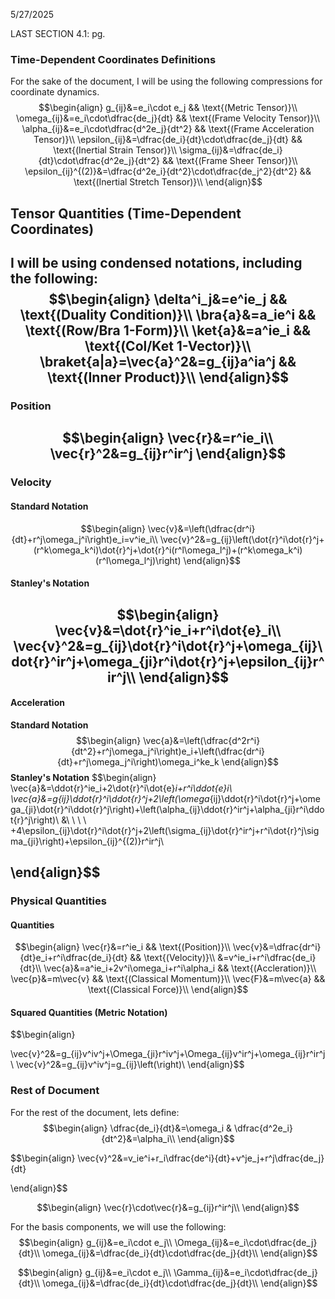 5/27/2025

LAST SECTION 4.1: pg. 




### Time-Dependent Coordinates Definitions
For the sake of the document, I will be using the following compressions for coordinate dynamics.
$$\begin{align}
g_{ij}&=e_i\cdot e_j && \text{(Metric Tensor)}\\
\omega_{ij}&=e_i\cdot\dfrac{de_j}{dt} && \text{(Frame Velocity Tensor)}\\
\alpha_{ij}&=e_i\cdot\dfrac{d^2e_j}{dt^2} && \text{(Frame Acceleration Tensor)}\\
\epsilon_{ij}&=\dfrac{de_i}{dt}\cdot\dfrac{de_j}{dt} && \text{(Inertial Strain Tensor)}\\
\sigma_{ij}&=\dfrac{de_i}{dt}\cdot\dfrac{d^2e_j}{dt^2} && \text{(Frame Sheer Tensor)}\\
\epsilon_{ij}^{(2)}&=\dfrac{d^2e_i}{dt^2}\cdot\dfrac{de_j^2}{dt^2} && \text{(Inertial Stretch Tensor)}\\
\end{align}$$






## Tensor Quantities (Time-Dependent Coordinates)
I will be using condensed notations, including the following:
$$\begin{align}
\delta^i_j&=e^ie_j && \text{(Duality Condition)}\\
\bra{a}&=a_ie^i && \text{(Row/Bra 1-Form)}\\
\ket{a}&=a^ie_i && \text{(Col/Ket 1-Vector)}\\
\braket{a|a}=\vec{a}^2&=g_{ij}a^ia^j && \text{(Inner Product)}\\
\end{align}$$
---
### Position
$$\begin{align}
\vec{r}&=r^ie_i\\
\vec{r}^2&=g_{ij}r^ir^j
\end{align}$$
---
### Velocity
#### Standard Notation
$$\begin{align}
\vec{v}&=\left(\dfrac{dr^i}{dt}+r^j\omega_j^i\right)e_i=v^ie_i\\
\vec{v}^2&=g_{ij}\left(\dot{r}^i\dot{r}^j+(r^k\omega_k^i)\dot{r}^j+\dot{r}^i(r^l\omega_l^j)+(r^k\omega_k^i)(r^l\omega_l^j)\right)
\end{align}$$
#### Stanley's Notation
$$\begin{align}
\vec{v}&=\dot{r}^ie_i+r^i\dot{e}_i\\
\vec{v}^2&=g_{ij}\dot{r}^i\dot{r}^j+\omega_{ij}\dot{r}^ir^j+\omega_{ji}r^i\dot{r}^j+\epsilon_{ij}r^ir^j\\
\end{align}$$
---
#### Acceleration
**Standard Notation**
$$\begin{align}
\vec{a}&=\left(\dfrac{d^2r^i}{dt^2}+r^j\omega_j^i\right)e_i+\left(\dfrac{dr^i}{dt}+r^j\omega_j^i\right)\omega_i^ke_k
\end{align}$$
**Stanley's Notation**
$$\begin{align}
\vec{a}&=\ddot{r}^ie_i+2\dot{r}^i\dot{e}_i+r^i\ddot{e}_i\\
\vec{a}&=g_{ij}\ddot{r}^i\ddot{r}^j+2\left(\omega_{ij}\ddot{r}^i\dot{r}^j+\omega_{ji}\dot{r}^i\ddot{r}^j\right)+\left(\alpha_{ij}\ddot{r}^ir^j+\alpha_{ji}r^i\ddot{r}^j\right)\\
&\ \ \ \ +4\epsilon_{ij}\dot{r}^i\dot{r}^j+2\left(\sigma_{ij}\dot{r}^ir^j+r^i\dot{r}^j\sigma_{ji}\right)+\epsilon_{ij}^{(2)}r^ir^j\\


\end{align}$$
---










### Physical Quantities
#### Quantities
$$\begin{align}
\vec{r}&=r^ie_i && \text{(Position)}\\
\vec{v}&=\dfrac{dr^i}{dt}e_i+r^i\dfrac{de_i}{dt} && \text{(Velocity)}\\
&=v^ie_i+r^i\dfrac{de_i}{dt}\\
\vec{a}&=a^ie_i+2v^i\omega_i+r^i\alpha_i && \text{(Accleration)}\\
\vec{p}&=m\vec{v} && \text{(Classical Momentum)}\\
\vec{F}&=m\vec{a} && \text{(Classical Force)}\\
\end{align}$$
#### Squared Quantities (Metric Notation)
$$\begin{align}

\vec{v}^2&=g_{ij}v^iv^j+\Omega_{ji}r^iv^j+\Omega_{ij}v^ir^j+\omega_{ij}r^ir^j\\
\vec{v}^2&=g_{ij}v^iv^j=g_{ij}\left(\right)\\
\end{align}$$







### Rest of Document
For the rest of the document, lets define:
$$\begin{align}
\dfrac{de_i}{dt}&=\omega_i & \dfrac{d^2e_i}{dt^2}&=\alpha_i\\
\end{align}$$



$$\begin{align}
\vec{v}^2&=v_ie^i+r_i\dfrac{de^i}{dt}+v^je_j+r^j\dfrac{de_j}{dt}

\end{align}$$


$$\begin{align}
\vec{r}\cdot\vec{r}&=g_{ij}r^ir^j\\
\end{align}$$

For the basis components, we will use the following:
$$\begin{align}
g_{ij}&=e_i\cdot e_j\\
\Omega_{ij}&=e_i\cdot\dfrac{de_j}{dt}\\
\omega_{ij}&=\dfrac{de_i}{dt}\cdot\dfrac{de_j}{dt}\\
\end{align}$$



$$\begin{align}
g_{ij}&=e_i\cdot e_j\\
\Gamma_{ij}&=e_i\cdot\dfrac{de_j}{dt}\\
\omega_{ij}&=\dfrac{de_i}{dt}\cdot\dfrac{de_j}{dt}\\
\end{align}$$
